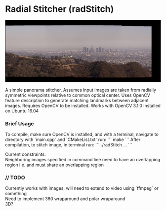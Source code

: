 # Radial Stitcher (radStitch)

<img src="panorama.jpg" alt="Banner" width="900px"/>

A simple panorama stitcher. Assumes input images are taken from radially symmetric viewpoints relative to common optical center. Uses OpenCV feature description to generate matching landmarks between adjacent images. Requires OpenCV to be installed. Works with OpenCV 3.1.0 installed on Ubuntu 16.04

<h3> Brief Usage </h3>
To compile, make sure OpenCV is installed, and with a terminal, navigate to directory with `main.cpp` and `CMakeList.txt` run:
```
make
```
After compilation, to stitch image, in terminal run:
```
./radStitch <image1> <image2> ... <imageN>
```
<p>
Current constraints:
<br>
Neighboring images specified in command line need to have an overlapping region i.e. <imageK> and <imageK+1> must share an overlapping region

<h3> // TODO </h3>
Currently works with images, will need to extend to video using `ffmpeg` or something
<br>
Need to implement 360 wraparound and polar wraparound
<br>
3D?
